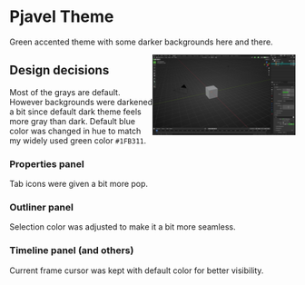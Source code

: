 # Pjavel Theme
Green accented theme with some darker backgrounds here and there.

<img src="assets/screenshot.png" width="50%" align="right">

## Design decisions
Most of the grays are default. However backgrounds were darkened a bit since default dark theme feels more gray than dark.
Default blue color was changed in hue to match my widely used green color `#1FB311`.

### Properties panel
Tab icons were given a bit more pop.

### Outliner panel
Selection color was adjusted to make it a bit more seamless.

### Timeline panel (and others)
Current frame cursor was kept with default color for better visibility.
